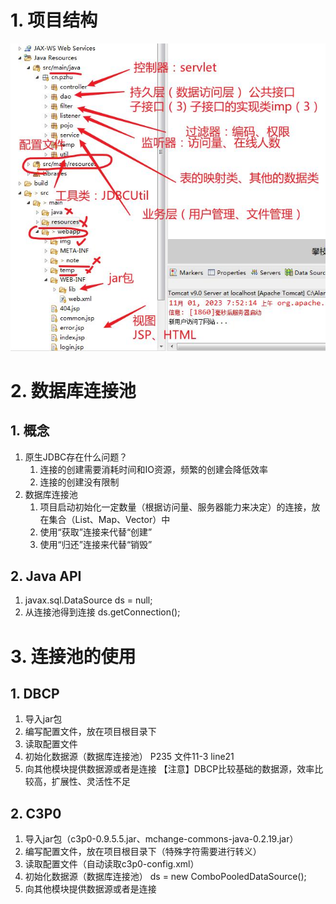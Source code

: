 # 1. 项目结构
![](day08_files/1.jpg)
# 2. 数据库连接池
## 1. 概念
1. 原生JDBC存在什么问题？
	1. 连接的创建需要消耗时间和IO资源，频繁的创建会降低效率
	2. 连接的创建没有限制
2. 数据库连接池
	1. 项目启动初始化一定数量（根据访问量、服务器能力来决定）的连接，放在集合（List、Map、Vector）中
	2. 使用“获取”连接来代替“创建”
	3. 使用“归还”连接来代替“销毁”
## 2. Java API
1. javax.sql.DataSource ds = null;
2. 从连接池得到连接 ds.getConnection();
# 3. 连接池的使用
## 1. DBCP
1. 导入jar包
2. 编写配置文件，放在项目根目录下
3. 读取配置文件
4. 初始化数据源（数据库连接池） P235 文件11-3 line21
5. 向其他模块提供数据源或者是连接
【注意】DBCP比较基础的数据源，效率比较高，扩展性、灵活性不足
## 2. C3P0
1. 导入jar包（c3p0-0.9.5.5.jar、mchange-commons-java-0.2.19.jar）
2. 编写配置文件，放在项目根目录下（特殊字符需要进行转义）
3. 读取配置文件（自动读取c3p0-config.xml）
4. 初始化数据源（数据库连接池） ds = new ComboPooledDataSource();
5. 向其他模块提供数据源或者是连接
	